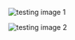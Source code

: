 ![testing image 1](https://user-images.githubusercontent.com/101162762/161427909-ae40c75b-17f9-4493-9c8d-c444252ba244.png)


![testing image 2](https://user-images.githubusercontent.com/101162762/161427922-bb7bff1f-612a-4163-90f7-080c6a69302e.png)

